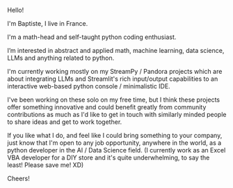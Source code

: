 Hello!

I'm Baptiste, I live in France.

I'm a math-head and self-taught python coding enthusiast.

I’m interested in abstract and applied math, machine learning, data science, LLMs and anything related to python.

I'm currently working mostly on my StreamPy / Pandora projects which are about integrating LLMs and Streamlit's rich input/output capabilities to an interactive web-based python console / minimalistic IDE.

I've been working on these solo on my free time, but I think these projects offer something innovative and could benefit greatly from community contributions as much as I'd like to get in touch with similarly minded people to share ideas and get to work together.

If you like what I do, and feel like I could bring something to your company, just know that I'm open to any job opportunity, anywhere in the world, as a python developer in the AI / Data Science field. (I currently work as an Excel VBA developer for a DIY store and it's quite underwhelming, to say the least! Please save me! XD)

Cheers!

<!---
B4PT0R/B4PT0R is a ✨ special ✨ repository because its `README.md` (this file) appears on your GitHub profile.
You can click the Preview link to take a look at your changes.
--->
